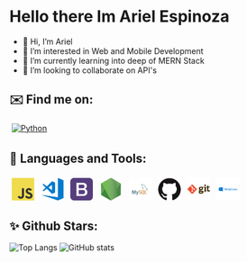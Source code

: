 # Hello there Im Ariel Espinoza 

- 👋 Hi, I’m Ariel
- 👀 I’m interested in Web and Mobile Development
- 🌱 I’m currently learning into deep of MERN Stack
- 💞️ I’m looking to collaborate on API's

## ✉️ Find me on:

<p align="left">
 <a href="https://www.linkedin.com/in/ariel-espinoza-4044a8200/" target="_blank" rel="noopener noreferrer"> <img src="https://cdn.jsdelivr.net/npm/simple-icons@v3/icons/linkedin.svg" alt="Python" height="40" style="vertical-align:top; margin:4px"></a>
</p>

## 🧰 Languages and Tools:
<p align="left">
<img src="https://raw.githubusercontent.com/github/explore/80688e429a7d4ef2fca1e82350fe8e3517d3494d/topics/javascript/javascript.png" alt="Javascript" height="40" style="vertical-align:top; margin:4px">
<img src="https://raw.githubusercontent.com/github/explore/80688e429a7d4ef2fca1e82350fe8e3517d3494d/topics/visual-studio-code/visual-studio-code.png" alt="VS Code" height="40" style="vertical-align:top; margin:4px">
  <img src="https://raw.githubusercontent.com/github/explore/80688e429a7d4ef2fca1e82350fe8e3517d3494d/topics/bootstrap/bootstrap.png" alt="Bootsrap" height="40" style="vertical-align:top; margin:4px">
  <img src="https://raw.githubusercontent.com/github/explore/80688e429a7d4ef2fca1e82350fe8e3517d3494d/topics/nodejs/nodejs.png" alt="NodeJs" height="40" style="vertical-align:top; margin:4px">
  <img src="https://raw.githubusercontent.com/github/explore/80688e429a7d4ef2fca1e82350fe8e3517d3494d/topics/mysql/mysql.png" alt="MySQL" height="40" style="vertical-align:top; margin:4px">
  <img src="https://raw.githubusercontent.com/github/explore/78df643247d429f6cc873026c0622819ad797942/topics/github/github.png" alt="Github" height="40" style="vertical-align:top; margin:4px">
  <img src="https://raw.githubusercontent.com/github/explore/80688e429a7d4ef2fca1e82350fe8e3517d3494d/topics/git/git.png" alt="Git" height="40" style="vertical-align:top; margin:4px">
  <img src="https://raw.githubusercontent.com/github/explore/80688e429a7d4ef2fca1e82350fe8e3517d3494d/topics/windows/windows.png" alt="Windows" height="40" style="vertical-align:top; margin:4px">
 <img src="" alt="" height="40" style="vertical-align:top; margin:4px">
</p>

## ✨ Github Stars:
![Top Langs](https://github-readme-stats.vercel.app/api/top-langs/?username=ariel041596&theme=tokyonight) ![GitHub stats](https://github-readme-stats.vercel.app/api?username=ariel041596&show_icons=true&theme=tokyonight)
 

<!---
ariel041596/ariel041596 is a ✨ special ✨ repository because its `README.md` (this file) appears on your GitHub profile.
You can click the Preview link to take a look at your changes.
--->

